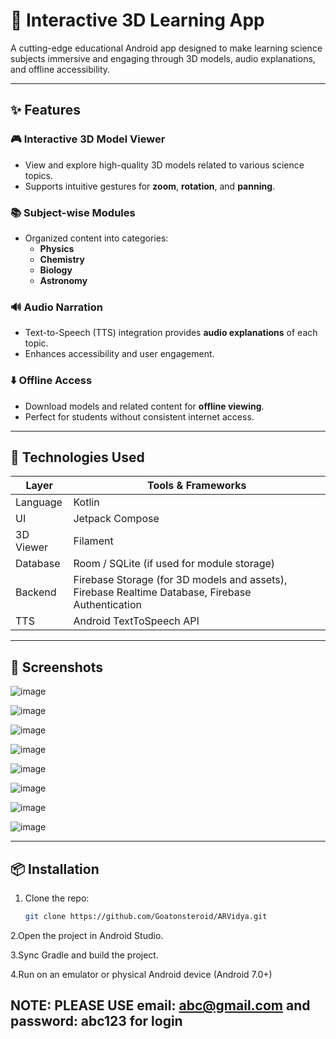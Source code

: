 # 📱 Interactive 3D Learning App

A cutting-edge educational Android app designed to make learning science subjects immersive and engaging through 3D models, audio explanations, and offline accessibility.

---

## ✨ Features

### 🎮 Interactive 3D Model Viewer
- View and explore high-quality 3D models related to various science topics.
- Supports intuitive gestures for **zoom**, **rotation**, and **panning**.

### 📚 Subject-wise Modules
- Organized content into categories:
  - **Physics**
  - **Chemistry**
  - **Biology**
  - **Astronomy**

### 🔊 Audio Narration
- Text-to-Speech (TTS) integration provides **audio explanations** of each topic.
- Enhances accessibility and user engagement.

### ⬇️ Offline Access
- Download models and related content for **offline viewing**.
- Perfect for students without consistent internet access.

---

## 🚀 Technologies Used

| Layer      | Tools & Frameworks                         |
|------------|---------------------------------------------|
| Language   | Kotlin                                      |
| UI         | Jetpack Compose |
| 3D Viewer  | Filament |
| Database   | Room / SQLite (if used for module storage)  |
| Backend    | Firebase Storage (for 3D models and assets), Firebase Realtime Database, Firebase Authentication |
| TTS        | Android TextToSpeech API |

---

## 📸 Screenshots

![image](https://github.com/user-attachments/assets/a093aaac-5b47-42b2-9dee-ea896b2509e0)

![image](https://github.com/user-attachments/assets/ae64e542-111f-423a-bdd7-ae977484bec9)

![image](https://github.com/user-attachments/assets/c9027e48-1d11-405f-9c07-51670b5a7c2c)

![image](https://github.com/user-attachments/assets/59a4cee7-b695-4bf1-80d4-02a77ee767ff)

![image](https://github.com/user-attachments/assets/ef7d58f6-829a-4c99-80eb-310fab1349fd)

![image](https://github.com/user-attachments/assets/60aef303-396a-4c78-99e3-83a26785ae64)

![image](https://github.com/user-attachments/assets/c6170bd2-01f7-48a9-b821-ffd3ac335e96)

![image](https://github.com/user-attachments/assets/fe2078d6-01ac-4a77-8581-986675a85352)


---

## 📦 Installation

1. Clone the repo:
   ```bash
   git clone https://github.com/Goatonsteroid/ARVidya.git
2.Open the project in Android Studio.

3.Sync Gradle and build the project.

4.Run on an emulator or physical Android device (Android 7.0+)

## NOTE: PLEASE USE email: abc@gmail.com and password: abc123 for login

